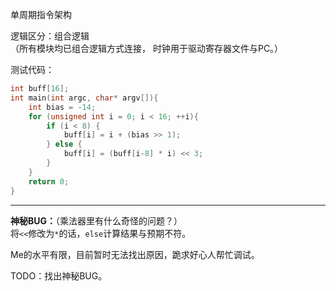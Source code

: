 单周期指令架构

逻辑区分：组合逻辑 \
（所有模块均已组合逻辑方式连接，
时钟用于驱动寄存器文件与PC。）

测试代码：
```c
int buff[16];
int main(int argc, char* argv[]){
    int bias = -14;
    for (unsigned int i = 0; i < 16; ++i){
        if (i < 8) {
            buff[i] = i + (bias >> 1);
        } else {
            buff[i] = (buff[i-8] * i) << 3;
        }
    }
    return 0;
}
```

---

**神秘BUG：**（乘法器里有什么奇怪的问题？） \
将`<<`修改为`*`的话，`else`计算结果与预期不符。

Me的水平有限，目前暂时无法找出原因，跪求好心人帮忙调试。

TODO：找出神秘BUG。
